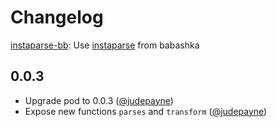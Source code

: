 # Changelog

[instaparse-bb](https://github.com/babashka/instaparse-bb): Use [instaparse](https://github.com/Engelberg/instaparse) from babashka

## 0.0.3

- Upgrade pod to 0.0.3 ([@judepayne](https://github.com/judepayne))
- Expose new functions `parses` and `transform` ([@judepayne](https://github.com/judepayne))
